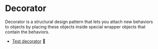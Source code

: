 # Decorator

Decorator is a structural design pattern that lets you attach new behaviors to objects by placing these objects inside special wrapper objects that contain the behaviors.
- [Test decorator](../../tests/decorator.spec.ts) :hammer:
